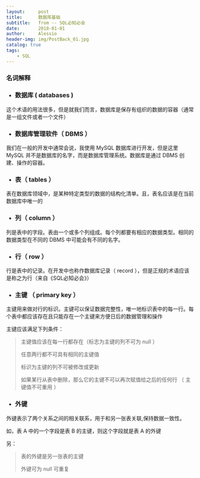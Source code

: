 ```yaml
---
layout:     post
title:      数据库基础
subtitle:   from -- SQL必知必会 
date:       2018-01-01
author:     Alessio
header-img: img/PostBack_01.jpg
catalog: true
tags:
    - SQL
---
```


### 名词解释
- ### 数据库 ( databases )
这个术语的用法很多，但是就我们而言，数据库是保存有组织的数据的容器（通常是一组文件或者一个文件）
- ### 数据库管理软件（ DBMS ）
我们在一般的开发中通常会说，我使用 MySQL 数据库进行开发，但是这里 MySQL 并不是数据库的名字，而是数据库管理系统。数据库是通过 DBMS 创建、操作的容器。
- ### 表（ tables ）
表在数据库领域中，是某种特定类型的数据的结构化清单。且，表名应该是在当前数据库中唯一的
- ### 列（ column ）
列是表中的字段。表由一个或多个列组成。每个列都要有相应的数据类型。相同的数据类型在不同的 DBMS 中可能会有不同的名字。
- ### 行（ row ）
行是表中的记录。在开发中也称作数据库记录（ record ），但是正规的术语应该是称之为行（来自《SQL必知必会》）
- ### 主键 （ primary key ）
主键用来做对行的标识。主键可以保证数据完整性，唯一地标识表中的每一行。每个表中都应该存在且只能存在一个主键来方便日后的数据管理和操作

主键应该满足下列条件：
> 主键值应该在每一行都存在（标志为主键的列不可为 null ）
> 
> 任意两行都不可具有相同的主键值
> 
> 标识为主键的列不可被修改或更新
> 
> 如果某行从表中删除，那么它的主键不可以再次赋值给之后的任何行 （ 主键值不可重用 ）

- ### 外键
外键表示了两个关系之间的相关联系，用于和另一张表关联,保持数据一致性。

如，表 A 中的一个字段是表 B 的主键，则这个字段就是表 A 的外键

另：
> 表的外键是另一张表的主键
> 
> 外键可为 null 可重复